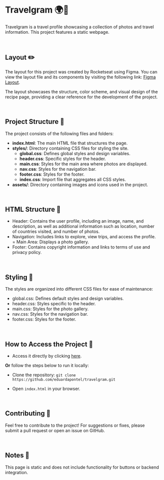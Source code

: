 # Travelgram 🌍📸

Travelgram is a travel profile showcasing a collection of photos and travel information. This project features a static webpage.

<br>

## Layout ✏️

The layout for this project was created by Rocketseat using Figma. You can view the layout file and its components by visiting the following link: [Figma Layout](https://www.figma.com/community/file/1392188119249243534/perfil-de-viagens).

The layout showcases the structure, color scheme, and visual design of the recipe page, providing a clear reference for the development of the project.

<br>

## Project Structure 📂

The project consists of the following files and folders:

- **index.html**: The main HTML file that structures the page.
- **styles/**: Directory containing CSS files for styling the site.
  - **global.css**: Defines global styles and design variables.
  - **header.css**: Specific styles for the header.
  - **main.css**: Styles for the main area where photos are displayed.
  - **nav.css**: Styles for the navigation bar.
  - **footer.css**: Styles for the footer.
  - **index.css**: Import file that aggregates all CSS styles.
- **assets/**: Directory containing images and icons used in the project.

<br>

## HTML Structure 📝

- Header: Contains the user profile, including an image, name, and description, as well as additional information such as location, number of countries visited, and number of photos.
- Navigation: Includes links to explore, view trips, and access the profile.
= Main Area: Displays a photo gallery.
- Footer: Contains copyright information and links to terms of use and privacy policy.

<br>

## Styling 🎨

The styles are organized into different CSS files for ease of maintenance:

- global.css: Defines default styles and design variables.
- header.css: Styles specific to the header.
- main.css: Styles for the photo gallery.
- nav.css: Styles for the navigation bar.
- footer.css: Styles for the footer.

<br>

## How to Access the Project 🚀

- Access it directly by clicking [here](https://eduardapontel.github.io/travelgram/).

**Or** follow the steps below to run it locally:

- Clone the repository:
   ```git clone https://github.com/eduardapontel/travelgram.git```

- Open `index.html` in your browser.

<br>

## Contributing 🤝

Feel free to contribute to the project! For suggestions or fixes, please submit a pull request or open an issue on GitHub.

<br>

## Notes 📌

This page is static and does not include functionality for buttons or backend integration.
